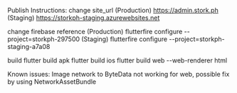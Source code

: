 Publish Instructions:
change site_url
    (Production) https://admin.stork.ph
    (Staging) https://storkph-staging.azurewebsites.net


change firebase reference
    (Production) flutterfire configure --project=storkph-297500
    (Staging) flutterfire configure --project=storkph-staging-a7a08

build
    flutter build apk
    flutter build ios
    flutter build web --web-renderer html

Known issues:
Image network to ByteData not working for web, possible fix by using NetworkAssetBundle